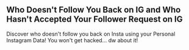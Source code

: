 Who Doesn't Follow You Back on IG and Who Hasn't Accepted Your Follower Request on IG
-----------------------------------------------------------------------------------------
Discover who doesn't follow you back on Insta using your Personal Instagram Data! You won't get hacked... dw about it!
